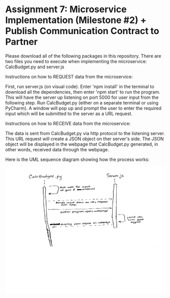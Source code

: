 # Assignment 7: Microservice Implementation (Milestone #2) + Publish Communication Contract to Partner

Please download all of the following packages in this repository.
There are two files you need to execute when implementing the microservice: CalcBudget.py and server.js

Instructions on how to REQUEST data from the microservice:

First, run server.js (on visual code). Enter 'npm install' in the terminal to download all the dependencies, then enter 'npm start' to run the program. This will have the server up listening on port 5000 for user input from the following step. Run CalcBudget.py (either on a separate terminal or using PyCharm). A window will pop up and prompt the user to enter the required input which will be submitted to the server as a URL request.

Instructions on how to RECEIVE data from the microservice:

The data is sent from CalcBudget.py via http protocol to the listening server. This URL request will create a JSON object on ther server's side. The JSON object will be displayed in the webpage that CalcBudget.py generated, in other words, received data through the webpage.

Here is the UML sequence diagram showing how the process works:

<img src="https://github.com/zhenjiam/cs361_microservice/blob/main/UML_Sequence_Diagram.png" width="600" height="400">

